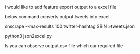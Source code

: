 i would like to add feature export output to a excel file


below command converts output tweets into excel



snscrape --max-results 100 twitter-hashtag SBIN >tweets.json




python3 json2excel.py


ls
you can observe output.csv  file which our required file
